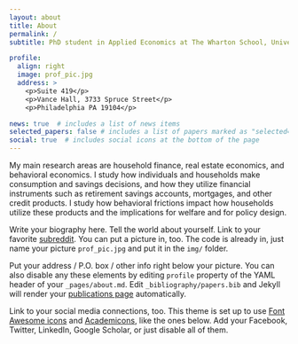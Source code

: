 ```yaml
---
layout: about
title: About
permalink: /
subtitle: PhD student in Applied Economics at The Wharton School, University of Pennsylvania.

profile:
  align: right
  image: prof_pic.jpg
  address: >
    <p>Suite 419</p>
    <p>Vance Hall, 3733 Spruce Street</p>
    <p>Philadelphia PA 19104</p>

news: true  # includes a list of news items
selected_papers: false # includes a list of papers marked as "selected={true}"
social: true  # includes social icons at the bottom of the page
---
```


My main research areas are household finance, real estate economics, and behavioral economics. I study how individuals and households make consumption and savings decisions, and how they utilize financial instruments such as retirement savings accounts, mortgages, and other credit products. I study how behavioral frictions impact how households utilize these products and the implications for welfare and for policy design.



Write your biography here. Tell the world about yourself. Link to your favorite [subreddit](http://reddit.com). You can put a picture in, too. The code is already in, just name your picture `prof_pic.jpg` and put it in the `img/` folder.

Put your address / P.O. box / other info right below your picture. You can also disable any these elements by editing `profile` property of the YAML header of your `_pages/about.md`. Edit `_bibliography/papers.bib` and Jekyll will render your [publications page](/al-folio/publications/) automatically.

Link to your social media connections, too. This theme is set up to use [Font Awesome icons](http://fortawesome.github.io/Font-Awesome/) and [Academicons](https://jpswalsh.github.io/academicons/), like the ones below. Add your Facebook, Twitter, LinkedIn, Google Scholar, or just disable all of them.
